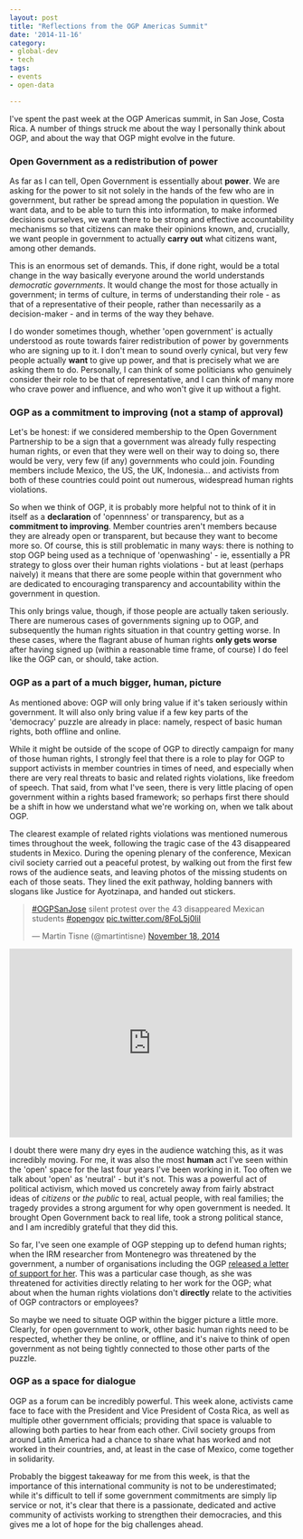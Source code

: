 ```yaml
---
layout: post
title: "Reflections from the OGP Americas Summit"
date: '2014-11-16'
category:
- global-dev
- tech
tags:
- events
- open-data

---
```


I've spent the past week at the OGP Americas summit, in San Jose, Costa Rica. A number of things struck me about the way I personally think about OGP, and about the way that OGP might evolve in the future. 

<!--more-->


### Open Government as a redistribution of power

As far as I can tell, Open Government is essentially about **power**. We are asking for the power to sit not solely in the hands of the few who are in government, but rather be spread among the population in question. We want data, and to be able to turn this into information, to make informed decisions ourselves, we want there to be strong and effective accountability mechanisms so that citizens can make their opinions known, and, crucially, we want people in government to actually **carry out** what citizens want, among other demands.

This is an enormous set of demands. This, if done right, would be a total change in the way basically everyone around the world understands *democratic governments*. It would change the most for those actually in government; in terms of culture, in terms of understanding their role - as that of a representative of their people, rather than necessarily as a decision-maker - and in terms of the way they behave.

I do wonder sometimes though, whether 'open government' is actually understood as route towards fairer redistribution of power by governments who are signing up to it. I don't mean to sound overly cynical, but very few people actually **want** to give up power, and that is precisely what we are asking them to do. Personally, I can think of some politicians who genuinely consider their role to be that of representative, and I can think of many more who crave power and influence, and who won't give it up without a fight.

### OGP as a commitment to improving (not a stamp of approval)

Let's be honest: if we considered membership to the Open Government Partnership to be a sign that a government was already fully respecting human rights, or even that they were well on their way to doing so, there would be very, very few (if any) governments who could join. Founding members include Mexico, the US, the UK, Indonesia... and activists from both of these countries could point out numerous, widespread human rights violations.

So when we think of OGP, it is probably more helpful not to think of it in itself as a **declaration** of 'opennness' or transparency, but as a **commitment to improving**. Member countries aren't members because they are already open or transparent, but because they want to become more so. Of course, this is still problematic in many ways: there is nothing to stop OGP being used as a technique of 'openwashing' - ie, essentially a PR strategy to gloss over their human rights violations - but at least (perhaps naively) it means that there are some people within that government who are dedicated to encouraging transparency and accountability within the government in question.

This only brings value, though, if those people are actually taken seriously. There are numerous cases of governments signing up to OGP, and subsequently the human rights situation in that country getting worse. In these cases, where the flagrant abuse of human rights **only gets worse** after having signed up (within a reasonable time frame, of course) I do feel like the OGP can, or should, take action. 

### OGP as a part of a much bigger, human, picture

As mentioned above: OGP will only bring value if it's taken seriously within government. It will also only bring value if a few key parts of the 'democracy' puzzle are already in place: namely, respect of basic human rights, both offline and online.

While it might be outside of the scope of OGP to directly campaign for many of those human rights, I strongly feel that there is a role to play for OGP to support activists in member countries in times of need, and especially when there are very real threats to basic and related rights violations, like freedom of speech. That said, from what I've seen, there is very little placing of open government within a rights based framework; so perhaps first there should be a shift in how we understand what we're working on, when we talk about OGP.

The clearest example of related rights violations was mentioned numerous times throughout the week, following the tragic case of the 43 disappeared students in Mexico. During the opening plenary of the conference, Mexican civil society carried out a peaceful protest, by walking out from the first few rows of the audience seats, and leaving photos of the missing students on each of those seats. They lined the exit pathway, holding banners with slogans like Justice for Ayotzinapa, and handed out stickers.

<blockquote class="twitter-tweet" data-partner="tweetdeck"><p><a href="https://twitter.com/hashtag/OGPSanJose?src=hash">#OGPSanJose</a> silent protest over the 43 disappeared Mexican students <a href="https://twitter.com/hashtag/opengov?src=hash">#opengov</a> <a href="http://t.co/8FoL5j0liI">pic.twitter.com/8FoL5j0liI</a></p>&mdash; Martin Tisne (@martintisne) <a href="https://twitter.com/martintisne/status/534732516784345088">November 18, 2014</a></blockquote>
<script async src="//platform.twitter.com/widgets.js" charset="utf-8"></script>

<iframe src="https://www.flickr.com/photos/ogpsanjose/15814002686/player/" width="500" height="334" frameborder="0" allowfullscreen webkitallowfullscreen mozallowfullscreen oallowfullscreen msallowfullscreen></iframe>

I doubt there were many dry eyes in the audience watching this, as it was incredibly moving. For me, it was also the most **human** act I've seen within the 'open' space for the last four years I've been working in it. Too often we talk about 'open' as 'neutral' - but it's not. This was a powerful act of political activism, which moved us concretely away from fairly abstract ideas of *citizens* or *the public* to real, actual people, with real families; the tragedy provides a strong argument for why open government is needed. It brought Open Government back to real life, took a strong political stance, and I am incredibly grateful that they did this.

So far, I've seen one example of OGP stepping up to defend human rights; when the IRM researcher from Montenegro was threatened by the government, a number of organisations including the OGP [released a letter of support for her](http://www.opengovpartnership.org/blog/open-government-partnership/2014/11/11/ogp-statement-irm-researcher-montenegro). This was a particular case though, as she was threatened for activities directly relating to her work for the OGP; what about when the human rights violations don't **directly** relate to the activities of OGP contractors or employees?

So maybe we need to situate OGP within the bigger picture a little more. Clearly, for open government to work, other basic human rights need to be respected, whether they be online, or offline, and it's naive to think of open government as not being tightly connected to those other parts of the puzzle.

### OGP as a space for dialogue

OGP as a forum can be incredibly powerful. This week alone, activists came face to face with the President and Vice President of Costa Rica, as well as multiple other government officials; providing that space is valuable to allowing both parties to hear from each other. Civil society groups from around Latin America had a chance to share what has worked and not worked in their countries, and, at least in the case of Mexico, come together in solidarity.

Probably the biggest takeaway for me from this week, is that the importance of this international community is not to be underestimated; while it's difficult to tell if some government commitments are simply lip service or not, it's clear that there is a passionate, dedicated and active community of activists working to strengthen their democracies, and this gives me a lot of hope for the big challenges ahead.

